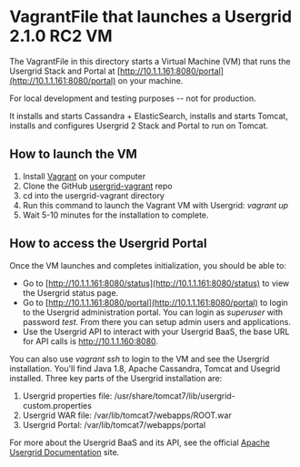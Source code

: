 # VagrantFile that launches a Usergrid 2.1.0 RC2 VM

The VagrantFile in this directory starts a Virtual Machine (VM) that runs the 
Usergrid Stack and Portal at [http://10.1.1.161:8080/portal](http://10.1.1.161:8080/portal) on your machine.

For local development and testing purposes -- not for production.

It installs and starts Cassandra + ElasticSearch, installs and starts Tomcat, installs and configures Usergrid 2 Stack and Portal to run on Tomcat. 

## How to launch the VM

1. Install [Vagrant](https://www.vagrantup.com/) on your computer
2. Clone the GitHub [usergrid-vagrant](https://github.com/snoopdave/usergrid-vagrant) repo
3. cd into the usergrid-vagrant directory
4. Run this command to launch the Vagrant VM with Usergrid: *vagrant up*
5. Wait 5-10 minutes for the installation to complete.

## How to access the Usergrid Portal

Once the VM launches and completes initialization, you should be able to:

* Go to [http://10.1.1.161:8080/status](http://10.1.1.161:8080/status) to view the Usergrid status page.
* Go to [http://10.1.1.161:8080/portal](http://10.1.1.161:8080/portal) to login to the Usergrid administration portal. You can login as *superuser* with password *test*. From there you can setup admin users and applications. 
* Use the Usergrid API to interact with your Usergrid BaaS, the base URL for API calls is http://10.1.1.160:8080. 

You can also use *vagrant ssh* to login to the VM and see the Usergrid installation. You'll find Java 1.8, Apache Cassandra, Tomcat and Usegrid installed. Three key parts of the Usergrid installation are:

1. Usergrid properties file: /usr/share/tomcat7/lib/usergrid-custom.properties
2. Usergrid WAR file: /var/lib/tomcat7/webapps/ROOT.war
3. Usergrid Portal: /var/lib/tomcat7/webapps/portal

For more about the Usergrid BaaS and its API, see the official [Apache Usergrid Documentation](http://usergrid.apache.org/docs/) site.


